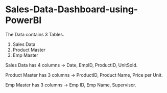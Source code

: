 # Sales-Data-Dashboard-using-PowerBI

The Data contains 3 Tables.
1. Sales Data
2. Product Master
3. Emp Master

Sales Data has 4 columns -> Date, EmpID, ProductID, UnitSold.

Product Master has 3 columns -> ProductID, Product Name, Price per Unit.

Emp Master has 3 columns -> Emp ID, Emp Name, Supervisor.
